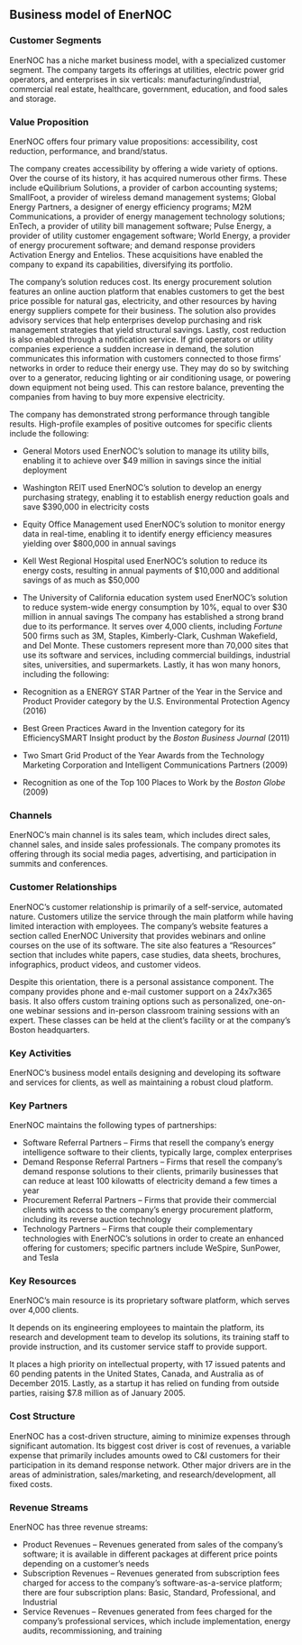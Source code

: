 Business model of EnerNOC
-------------------------

 ### Customer Segments

 EnerNOC has a niche market business model, with a specialized customer segment. The company targets its offerings at utilities, electric power grid operators, and enterprises in six verticals: manufacturing/industrial, commercial real estate, healthcare, government, education, and food sales and storage.

 ### Value Proposition

 EnerNOC offers four primary value propositions: accessibility, cost reduction, performance, and brand/status.

 The company creates accessibility by offering a wide variety of options. Over the course of its history, it has acquired numerous other firms. These include eQuilibrium Solutions, a provider of carbon accounting systems; SmallFoot, a provider of wireless demand management systems; Global Energy Partners, a designer of energy efficiency programs; M2M Communications, a provider of energy management technology solutions; EnTech, a provider of utility bill management software; Pulse Energy, a provider of utility customer engagement software; World Energy, a provider of energy procurement software; and demand response providers Activation Energy and Entelios. These acquisitions have enabled the company to expand its capabilities, diversifying its portfolio.

 The company’s solution reduces cost. Its energy procurement solution features an online auction platform that enables customers to get the best price possible for natural gas, electricity, and other resources by having energy suppliers compete for their business. The solution also provides advisory services that help enterprises develop purchasing and risk management strategies that yield structural savings. Lastly, cost reduction is also enabled through a notification service. If grid operators or utility companies experience a sudden increase in demand, the solution communicates this information with customers connected to those firms’ networks in order to reduce their energy use. They may do so by switching over to a generator, reducing lighting or air conditioning usage, or powering down equipment not being used. This can restore balance, preventing the companies from having to buy more expensive electricity.

 The company has demonstrated strong performance through tangible results. High-profile examples of positive outcomes for specific clients include the following:

  * General Motors used EnerNOC’s solution to manage its utility bills, enabling it to achieve over $49 million in savings since the initial deployment
 * Washington REIT used EnerNOC’s solution to develop an energy purchasing strategy, enabling it to establish energy reduction goals and save $390,000 in electricity costs
 * Equity Office Management used EnerNOC’s solution to monitor energy data in real-time, enabling it to identify energy efficiency measures yielding over $800,000 in annual savings
 * Kell West Regional Hospital used EnerNOC’s solution to reduce its energy costs, resulting in annual payments of $10,000 and additional savings of as much as $50,000
 * The University of California education system used EnerNOC’s solution to reduce system-wide energy consumption by 10%, equal to over $30 million in annual savings
  The company has established a strong brand due to its performance. It serves over 4,000 clients, including *Fortune* 500 firms such as 3M, Staples, Kimberly-Clark, Cushman Wakefield, and Del Monte. These customers represent more than 70,000 sites that use its software and services, including commercial buildings, industrial sites, universities, and supermarkets. Lastly, it has won many honors, including the following:

  * Recognition as a ENERGY STAR Partner of the Year in the Service and Product Provider category by the U.S. Environmental Protection Agency (2016)
 * Best Green Practices Award in the Invention category for its EfficiencySMART Insight product by the *Boston Business Journal* (2011)
 * Two Smart Grid Product of the Year Awards from the Technology Marketing Corporation and Intelligent Communications Partners (2009)
 * Recognition as one of the Top 100 Places to Work by the *Boston Globe* (2009)
  ### Channels

 EnerNOC’s main channel is its sales team, which includes direct sales, channel sales, and inside sales professionals. The company promotes its offering through its social media pages, advertising, and participation in summits and conferences.

 ### Customer Relationships

 EnerNOC’s customer relationship is primarily of a self-service, automated nature. Customers utilize the service through the main platform while having limited interaction with employees. The company’s website features a section called EnerNOC University that provides webinars and online courses on the use of its software. The site also features a “Resources” section that includes white papers, case studies, data sheets, brochures, infographics, product videos, and customer videos.

 Despite this orientation, there is a personal assistance component. The company provides phone and e-mail customer support on a 24x7x365 basis. It also offers custom training options such as personalized, one-on-one webinar sessions and in-person classroom training sessions with an expert. These classes can be held at the client’s facility or at the company’s Boston headquarters.

 ### Key Activities

 EnerNOC’s business model entails designing and developing its software and services for clients, as well as maintaining a robust cloud platform.

 ### Key Partners

 EnerNOC maintains the following types of partnerships:

  * Software Referral Partners – Firms that resell the company’s energy intelligence software to their clients, typically large, complex enterprises
 * Demand Response Referral Partners – Firms that resell the company’s demand response solutions to their clients, primarily businesses that can reduce at least 100 kilowatts of electricity demand a few times a year
 * Procurement Referral Partners – Firms that provide their commercial clients with access to the company’s energy procurement platform, including its reverse auction technology
 * Technology Partners – Firms that couple their complementary technologies with EnerNOC’s solutions in order to create an enhanced offering for customers; specific partners include WeSpire, SunPower, and Tesla
  ### Key Resources

 EnerNOC’s main resource is its proprietary software platform, which serves over 4,000 clients.

 It depends on its engineering employees to maintain the platform, its research and development team to develop its solutions, its training staff to provide instruction, and its customer service staff to provide support.

 It places a high priority on intellectual property, with 17 issued patents and 60 pending patents in the United States, Canada, and Australia as of December 2015. Lastly, as a startup it has relied on funding from outside parties, raising $7.8 million as of January 2005.

 ### Cost Structure

 EnerNOC has a cost-driven structure, aiming to minimize expenses through significant automation. Its biggest cost driver is cost of revenues, a variable expense that primarily includes amounts owed to C&I customers for their participation in its demand response network. Other major drivers are in the areas of administration, sales/marketing, and research/development, all fixed costs.

 ### Revenue Streams

 EnerNOC has three revenue streams:

  * Product Revenues – Revenues generated from sales of the company’s software; it is available in different packages at different price points depending on a customer’s needs
 * Subscription Revenues – Revenues generated from subscription fees charged for access to the company’s software-as-a-service platform; there are four subscription plans: Basic, Standard, Professional, and Industrial
 * Service Revenues – Revenues generated from fees charged for the company’s professional services, which include implementation, energy audits, recommissioning, and training